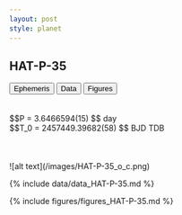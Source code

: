 ```yaml
---
layout: post
style: planet
---
```

<script src="../js/planets.js"></script>

## HAT-P-35

<!-- Tab links -->
<div class="tab">
<button class="tablinks" onclick="openCity(event, 'Ephemeris')">Ephemeris</button>
<button class="tablinks" onclick="openCity(event, 'Data')">Data</button>
<button class="tablinks" onclick="openCity(event, 'Figures')">Figures</button>
</div>

<!-- Tab content -->
<div id="Ephemeris" class="tabcontent" markdown="1">
<br/><br/>
$$P = 3.6466594(15) $$ day <br/>
$$T_0 = 2457449.39682(58) $$ BJD TDB
<br/><br/>
<br/><br/>
![alt text](/images/HAT-P-35_o_c.png)
</div>


<div id="Data" class="tabcontent" markdown="1">

{% include data/data_HAT-P-35.md %}

</div>

<div id="Figures" class="tabcontent" markdown="1">
{% include figures/figures_HAT-P-35.md %}
</div>


<script src="../js/tabs.js"></script>



